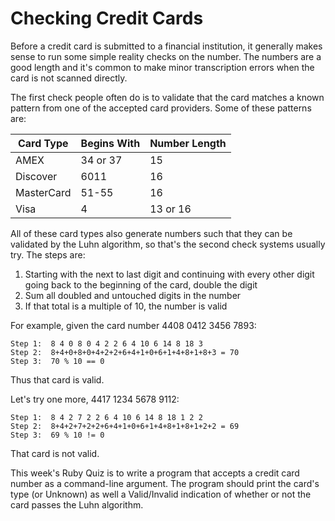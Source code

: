 # Checking Credit Cards

Before a credit card is submitted to a financial institution, it generally makes sense to run some simple reality checks on the number. The numbers are a good length and it's common to make minor transcription errors when the card is not scanned directly.

The first check people often do is to validate that the card matches a known pattern from one of the accepted card providers. Some of these patterns are:


| Card Type  | Begins With | Number Length |
|------------|-------------|---------------|
| AMEX       | 34 or 37    | 15            |
| Discover   | 6011        | 16            |
| MasterCard | 51-55       | 16            |
| Visa       | 4           | 13 or 16      |

All of these card types also generate numbers such that they can be validated by the Luhn algorithm, so that's the second check systems usually try. The steps are:

1. Starting with the next to last digit and continuing with every other
   digit going back to the beginning of the card, double the digit
2. Sum all doubled and untouched digits in the number
3. If that total is a multiple of 10, the number is valid

For example, given the card number 4408 0412 3456 7893:

    Step 1:  8 4 0 8 0 4 2 2 6 4 10 6 14 8 18 3
    Step 2:  8+4+0+8+0+4+2+2+6+4+1+0+6+1+4+8+1+8+3 = 70
    Step 3:  70 % 10 == 0

Thus that card is valid.

Let's try one more, 4417 1234 5678 9112:

    Step 1:  8 4 2 7 2 2 6 4 10 6 14 8 18 1 2 2
    Step 2:  8+4+2+7+2+2+6+4+1+0+6+1+4+8+1+8+1+2+2 = 69
    Step 3:  69 % 10 != 0

That card is not valid.

This week's Ruby Quiz is to write a program that accepts a credit card number as a command-line argument. The program should print the card's type (or Unknown) as well a Valid/Invalid indication of whether or not the card passes the Luhn algorithm.
